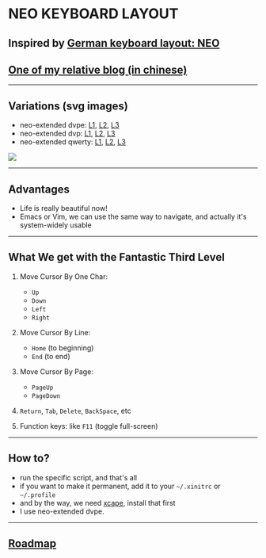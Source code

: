NEO KEYBOARD LAYOUT
===================


## Inspired by [German keyboard layout: NEO][neo-official]
## [One of my relative blog (in chinese)][jianshu-blog]


---

## Variations (svg images)

* neo-extended dvpe: [L1][dvpe-L1], [L2][dvpe-L2], [L3][neo-L3]
* neo-extended dvp: [L1][dvp-L1], [L2][dvp-L2], [L3][neo-L3]
* neo-extended qwerty: [L1][qwerty-L1], [L2][qwerty-L2], [L3][neo-L3]

![][neo-L3]

---

## Advantages

* Life is really beautiful now!
* Emacs or Vim, we can use the same way to navigate, and actually it's system-widely usable



---

## What We get with the Fantastic Third Level

1. Move Cursor By One Char:
    * `Up`
    * `Down`
    * `Left`
    * `Right`

2. Move Cursor By Line:
    * `Home` (to beginning)
    * `End` (to end)

3. Move Cursor By Page:
    * `PageUp`
    * `PageDown`

4. `Return`, `Tab`, `Delete`, `BackSpace`, etc

5. Function keys: like `F11` (toggle full-screen)



---

## How to?

* run the specific script, and that's all
* if you want to make it permanent, add it to your `~/.xinitrc` or `~/.profile`
* and by the way, we need [xcape](https://github.com/alols/xcape), install that first
* I use neo-extended dvpe.



---

## [Roadmap](/roadmap.md)


[neo-official]: http://www.neo-layout.org/
[jianshu-blog]: http://jianshu.io/p/2f56bed65e5c
[dvpe-L1]: http://gnat-tang-shared-image.qiniudn.com/neo-dvpe-L1.svg
[dvpe-L2]: http://gnat-tang-shared-image.qiniudn.com/neo-dvpe-L2.svg
[dvp-L1]: http://gnat-tang-shared-image.qiniudn.com/neo-dvp-L1.svg
[dvp-L2]: http://gnat-tang-shared-image.qiniudn.com/neo-dvp-L2.svg
[qwerty-L1]: http://gnat-tang-shared-image.qiniudn.com/neo-qwerty-L1.svg
[qwerty-L2]: http://gnat-tang-shared-image.qiniudn.com/neo-qwerty-L2.svg
[neo-L3]: http://gnat-tang-shared-image.qiniudn.com/neo-L3.svg
